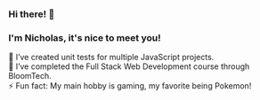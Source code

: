 ### Hi there! 👋
### I'm Nicholas, it's nice to meet you!

🌱 I’ve created unit tests for multiple JavaScript projects.<br />
🌱 I’ve completed the Full Stack Web Development course through BloomTech.<br />
⚡ Fun fact: My main hobby is gaming, my favorite being Pokemon!

<!--
**Nicholas-R-Payne/Nicholas-R-Payne** is a ✨ _special_ ✨ repository because its `README.md` (this file) appears on your GitHub profile.

Here are some ideas to get you started:

- 👯 I’m looking to collaborate on ...
- 🤔 I’m looking for help with ...
- 💬 Ask me about ...
- 📫 How to reach me: ...
- 😄 Pronouns: ...
-->
